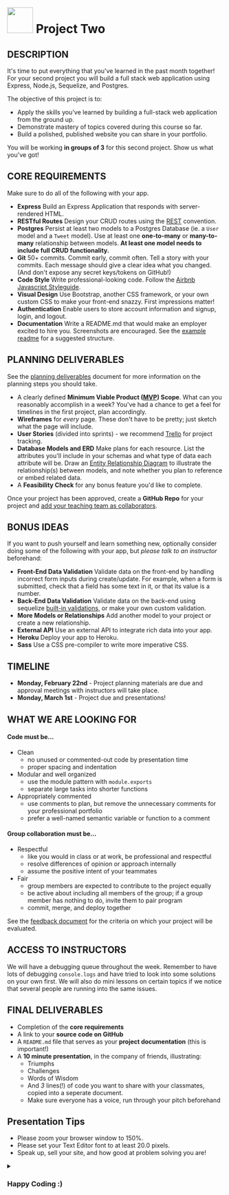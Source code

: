# <img src="https://cloud.githubusercontent.com/assets/7833470/10423298/ea833a68-7079-11e5-84f8-0a925ab96893.png" width="60"> Project Two

## DESCRIPTION

It's time to put everything that you've learned in the past month together! For your second project you will build a full stack web application using Express, Node.js, Sequelize, and Postgres.

The objective of this project is to:

* Apply the skills you've learned by building a full-stack web application from the ground up.
* Demonstrate mastery of topics covered during this course so far.  
* Build a polished, published website you can share in your portfolio.

You will be working **in groups of 3** for this second project. Show us what you've got!

## CORE REQUIREMENTS
Make sure to do all of the following with your app.

* **Express** Build an Express Application that responds with server-rendered HTML.
* **RESTful Routes** Design your CRUD routes using the [REST](https://git.generalassemb.ly/sf-sei-1/express-dynamic-routes#restful-routing-preview) convention.
* **Postgres** Persist at least two models to a Postgres Database (ie. a `User` model and a `Tweet` model). Use at least one **one-to-many** or **many-to-many** relationship between models. **At least one model needs to include full CRUD functionality.**
* **Git** 50+ commits. Commit early, commit often. Tell a story with your commits. Each message should give a clear idea what you changed. (And don't expose any secret keys/tokens on GitHub!)
* **Code Style** Write professional-looking code. Follow the [Airbnb Javascript Styleguide](https://github.com/airbnb/javascript).
* **Visual Design** Use Bootstrap, another CSS framework, or your own custom CSS to make your front-end snazzy. First impressions matter!
* **Authentication** Enable users to store account information and signup, login, and logout.
* **Documentation** Write a README.md that would make an employer excited to hire you. Screenshots are encouraged. See the [example readme](./example-readme.md) for a suggested structure.

## PLANNING DELIVERABLES

See the [planning deliverables](./planning.md) document for more information on the planning steps you should take.
  * A clearly defined **Minimum Viable Product ([MVP](http://en.wikipedia.org/wiki/Minimum_viable_product)) Scope**. What can you reasonably accomplish in a week? You've had a chance to get a feel for timelines in the first project, plan accordingly.
  * **Wireframes** for _every_ page. These don't have to be pretty; just sketch what the page will include.
  * **User Stories** (divided into sprints) - we recommend [Trello](https://trello.com/) for project tracking.
  * **Database Models and ERD** Make plans for each resource.  List the attributes you'll include in your schemas and what type of data each attribute will be. Draw an [Entity Relationship Diagram](https://www.google.com/search?tbm=isch&q=database%20table%20relationships%20drawing) to illustrate the relationship(s) between models, and note whether you plan to reference or embed related data.
  * A **Feasibility Check** for any bonus feature you'd like to complete.


Once your project has been approved, create a **GitHub Repo** for your project and [add your teaching team as collaborators](https://help.github.com/articles/adding-collaborators-to-a-personal-repository/).

## BONUS IDEAS  
If you want to push yourself and learn something new, optionally consider doing some of the following with your app, but *please talk to an instructor* beforehand:

* **Front-End Data Validation** Validate data on the front-end by handling incorrect form inputs during create/update. For example, when a form is submitted, check that a field has some text in it, or that its value is a number.
* **Back-End Data Validation** Validate data on the back-end using sequelize [built-in validations](https://sequelize.org/master/manual/validations-and-constraints.html), or make your own custom validation.
* **More Models or Relationships** Add another model to your project or create a new relationship.
* **External API** Use an external API to integrate rich data into your app.
* **Heroku** Deploy your app to Heroku.
* **Sass** Use a CSS pre-compiler to write more imperative CSS.

## TIMELINE
* **Monday, February 22nd** - Project planning materials are due and approval meetings with instructors will take place.
* **Monday, March 1st** - Project due and presentations!

## WHAT WE ARE LOOKING FOR

#### Code must be...
* Clean   
  - no unused or commented-out code by presentation time   
  - proper spacing and indentation  
* Modular and well organized   
  - use the module pattern with `module.exports`  
  - separate large tasks into shorter functions
* Appropriately commented
  - use comments to plan, but remove the unnecessary comments for your professional portfolio
  - prefer a well-named semantic variable or function to a comment

#### Group collaboration must be...
* Respectful
  - like you would in class or at work, be professional and respectful
  - resolve differences of opinion or approach internally
  - assume the positive intent of your teammates
* Fair
  - group members are expected to contribute to the project equally
  - be active about including all members of the group; if a group member has nothing to do, invite them to pair program
  - commit, merge, and deploy together

See the [feedback document](./feedback.md) for the criteria on which your project will be evaluated.

## ACCESS TO INSTRUCTORS
We will have a debugging queue throughout the week. Remember to have lots of debugging `console.logs` and have tried to look into some solutions on your own first. We will also do mini lessons on certain topics if we notice that several people are running into the same issues.

## FINAL DELIVERABLES

* Completion of the **core requirements**
* A link to your **source code on GitHub**
* A `README.md` file that serves as your **project documentation** (this is important!)
* A **10 minute presentation**, in the company of friends, illustrating:
    - Triumphs
    - Challenges
    - Words of Wisdom
    - And _3_ lines(!) of code you want to share with your classmates, copied into a seperate document.
    - Make sure everyone has a voice, run through your pitch beforehand

## Presentation Tips
* Please zoom your browser window to 150%.
* Please set your Text Editor font to at least 20.0 pixels.
* Speak up, sell your site, and how good at problem solving you are!

<details><summary><h3>Happy Coding :)</h3></summary>

| Group | Participants |
|------|--------------|
| Group 1 | Dina Terrence Vy |
| Group 2 | Janie Ryan Daniel |
| Group 3 | Jelleny Carmen Devin |
| Group 4 | Jacob Steven Bernarda |
| Group 5 | Luis Aaron Howard |
| Group 6 | Morgan Mitch Sam |
| Group 7 | Ivy Robert Cindy |
| Group 8 | Cesario Richard Aman |
| Group 9 | Eddy Yatziry Avi |
| Group 10 | Caroline Della Darius |


</details>



